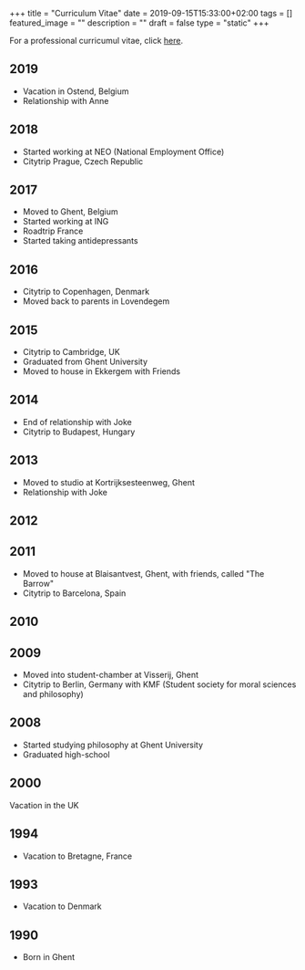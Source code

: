 +++
title =  "Curriculum Vitae"
date = 2019-09-15T15:33:00+02:00
tags = []
featured_image = ""
description = ""
draft = false
type = "static"
+++

For a professional curricumul vitae, click [here](/files/curriculum.pdf).

## 2019
* Vacation in Ostend, Belgium
* Relationship with Anne

## 2018
* Started working at NEO (National Employment Office)
* Citytrip Prague, Czech Republic

## 2017
* Moved to Ghent, Belgium
* Started working at ING
* Roadtrip France
* Started taking antidepressants

## 2016
* Citytrip to Copenhagen, Denmark
* Moved back to parents in Lovendegem

## 2015
* Citytrip to Cambridge, UK
* Graduated from Ghent University
* Moved to house in Ekkergem with Friends

## 2014
* End of relationship with Joke
* Citytrip to Budapest, Hungary

## 2013
* Moved to studio at Kortrijksesteenweg, Ghent
* Relationship with Joke

## 2012

## 2011
* Moved to house at Blaisantvest, Ghent, with friends, called "The Barrow"
* Citytrip to Barcelona, Spain

## 2010

## 2009
* Moved into student-chamber at Visserij, Ghent
* Citytrip to Berlin, Germany with KMF (Student society for moral sciences and philosophy)

## 2008
* Started studying philosophy at Ghent University
* Graduated high-school

## 2000
Vacation in the UK

## 1994
* Vacation to Bretagne, France

## 1993
* Vacation to Denmark

## 1990
* Born in Ghent